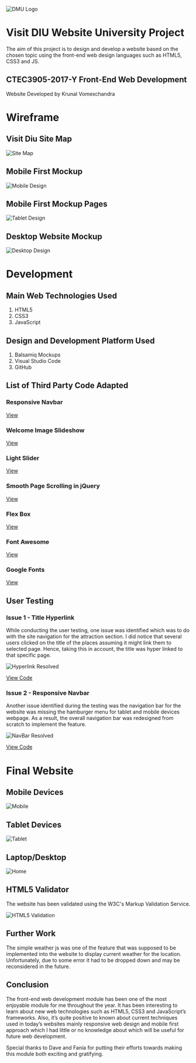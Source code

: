 ![DMU Logo](/img/dmu-logo.png)

# **Visit DIU Website University Project**

The aim of this project is to design and develop a website based on the chosen topic using the front-end web design languages such as HTML5, CSS3 and JS.

## CTEC3905-2017-Y Front-End Web Development

Website Developed by Krunal Vomexchandra

# Wireframe

## Visit Diu Site Map

![Site Map](/img/site-map.png)

## Mobile First Mockup

![Mobile Design](/img/mobile-mockup-1.png)

## Mobile First Mockup Pages

![Tablet Design](/img/tablet-mockup-2.png)

## Desktop Website Mockup

![Desktop Design](/img/desktop-mockup-3.png)

# Development

## Main Web Technologies Used
1. HTML5
2. CSS3
3. JavaScript

## Design and Development Platform Used

1. Balsamiq Mockups
2. Visual Studio Code
3. GitHub

## List of Third Party Code Adapted 

### Responsive Navbar

[View](https://www.w3schools.com/css/css_navbar.asp)

### Welcome Image Slideshow

[View](https://www.w3schools.com/w3css/w3css_slideshow.asp)

### Light Slider

[View](https://github.com/sachinchoolur/lightslider)

### Smooth Page Scrolling in jQuery

[View](http://codepen.io/IamManchanda/pen/VPZMba)

### Flex Box

[View](https://codepen.io/enxaneta/full/adLPwv)

### Font Awesome

[View](http://fontawesome.io/)

### Google Fonts

[View](https://fonts.google.com/)

## User Testing

### Issue 1 - Title Hyperlink

While conducting the user testing, one issue was identified which was to do with the site navigation for the attraction section. I did notice that several users clicked on the title of the places assuming it might link them to selected page. Hence, taking this in account, the title was hyper linked to that specific page.

![Hyperlink Resolved](/img/hyperlink.png)

[View Code](https://github.com/krunaldmu/website/commit/4c5a9e042d7b7450f6e6a7066d556d3a19ebf2d1)

### Issue 2 - Responsive Navbar

Another issue identified during the testing was the navigation bar for the website was missing the hamburger menu for tablet and mobile devices webpage. As a result, the overall navigation bar was redesigned from scratch to implement the feature.

![NavBar Resolved](/img/navbar.png)

[View Code](https://github.com/krunaldmu/website/commit/a7dda048e9c592fb348084f62eac1729fbccfd29)

# Final Website

## Mobile Devices

![Mobile](/img/mobile2.png)

## Tablet Devices

![Tablet](/img/tablet-index.png)

## Laptop/Desktop

![Home](/img/laptopdesktop-index.png)

## HTML5 Validator

The website has been validated using the W3C's Markup Validation Service.

![HTML5 Validation](/img/validation.png)

## Further Work

The simple weather js was one of the feature that was supposed to be implemented into the website to display current weather for the location. Unfortunately, due to some error it had to be dropped down and may be reconsidered in the future.

## Conclusion

The front-end web development module has been one of the most enjoyable module for me throughout the year.  It has been interesting to learn about new web technologies such as HTML5, CSS3 and JavaScript’s frameworks.  Also, it’s quite positive to known about current techniques used in today’s websites mainly responsive web design and mobile first approach which I had little or no knowledge about which will be useful for future web development.

Special thanks to Dave and Fania for putting their efforts towards making this module both exciting and gratifying.
